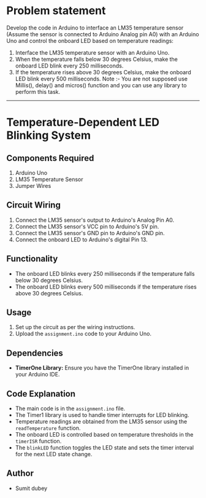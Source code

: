 # Problem statement
Develop the code in Arduino to interface an LM35 temperature
sensor (Assume the sensor is connected to Arduino Analog pin A0) with an Arduino
Uno and control the onboard LED based on temperature readings:
1. Interface the LM35 temperature sensor with an Arduino Uno.
2. When the temperature falls below 30 degrees Celsius, make the onboard LED
blink every 250 milliseconds.
3. If the temperature rises above 30 degrees Celsius, make the onboard LED blink
every 500 milliseconds.
Note :- You are not supposed use Millis(), delay() and micros() function and you can
use any library to perform this task.

******************************************************************************************************************************************************************************************************
# Temperature-Dependent LED Blinking System

## Components Required
1. Arduino Uno
2. LM35 Temperature Sensor
3. Jumper Wires

## Circuit Wiring
1. Connect the LM35 sensor's output to Arduino's Analog Pin A0.
2. Connect the LM35 sensor's VCC pin to Arduino's 5V pin.
3. Connect the LM35 sensor's GND pin to Arduino's GND pin.
4. Connect the onboard LED to Arduino's digital Pin 13.

## Functionality
- The onboard LED blinks every 250 milliseconds if the temperature falls below 30 degrees Celsius.
- The onboard LED blinks every 500 milliseconds if the temperature rises above 30 degrees Celsius.

## Usage
1. Set up the circuit as per the wiring instructions.
2. Upload the `assignment.ino` code to your Arduino Uno.

## Dependencies
- **TimerOne Library:** Ensure you have the TimerOne library installed in your Arduino IDE.

## Code Explanation
- The main code is in the `assignment.ino` file.
- The Timer1 library is used to handle timer interrupts for LED blinking.
- Temperature readings are obtained from the LM35 sensor using the `readTemperature` function.
- The onboard LED is controlled based on temperature thresholds in the `timerISR` function.
- The `blinkLED` function toggles the LED state and sets the timer interval for the next LED state change.

## Author
- Sumit dubey
